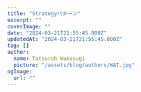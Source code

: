 ```yaml
---
title: "Strategyパターン"
excerpt: ""
coverImage: ""
date: "2024-03-21T21:55:45.000Z"
updatedAt: "2024-03-21T21:55:45.000Z"
tag: []
author:
  name: Tatsuroh Wakasugi
  picture: "/assets/blog/authors/WAT.jpg"
ogImage:
  url: ""
---
```

